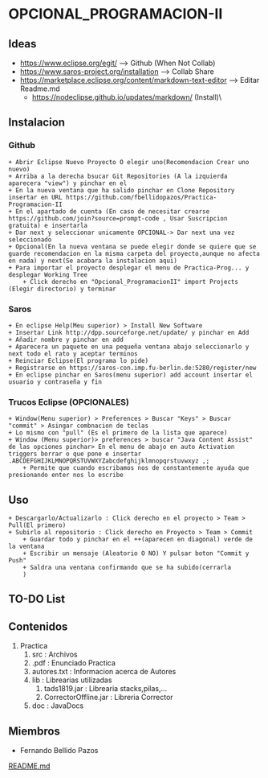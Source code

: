 # OPCIONAL_PROGRAMACION-II
## Ideas
+ https://www.eclipse.org/egit/ --> Github (When Not Collab)
+ https://www.saros-project.org/installation  --> Collab Share
+ https://marketplace.eclipse.org/content/markdown-text-editor --> Editar Readme.md
	+ https://nodeclipse.github.io/updates/markdown/ (Install)\
	
## Instalacion
### Github
	+ Abrir Eclipse Nuevo Proyecto O elegir uno(Recomendacion Crear uno nuevo)
	+ Arriba a la derecha bsucar Git Repositories (A la izquierda aparecera "view") y pinchar en el
	+ En la nueva ventana que ha salido pinchar en Clone Repository insertar en URL https://github.com/fbellidopazos/Practica-Programacion-II
	+ En el apartado de cuenta (En caso de necesitar crearse https://github.com/join?source=prompt-code , Usar Suscripcion gratuita) e insertarla 
	+ Dar next y seleccionar unicamente OPCIONAL-> Dar next una vez seleccionado
	+ Opcional(En la nueva ventana se puede elegir donde se quiere que se guarde recomendacion en la misma carpeta del proyecto,aunque no afecta en nada) y next(Se acabara la instalacion aqui)
	+ Para importar el proyecto desplegar el menu de Practica-Prog... y desplegar Working Tree
		+ Click derecho en "Opcional_ProgramacionII" import Projects (Elegir directorio) y terminar 
### Saros
	+ En eclipse Help(Meu superior) > Install New Software
	+ Insertar Link http://dpp.sourceforge.net/update/ y pinchar en Add 
	+ Añadir nombre y pinchar en add 
	+ Aparecera un paquete en una pequeña ventana abajo seleccionarlo y next todo el rato y aceptar terminos
	+ Reinciar Eclipse(El programa lo pide)
	+ Registrarse en https://saros-con.imp.fu-berlin.de:5280/register/new
	+ En eclipse pinchar en Saros(menu superior) add account insertar el usuario y contraseña y fin
### Trucos Eclipse (OPCIONALES)
	+ Window(Menu superior) > Preferences > Buscar "Keys" > Buscar "commit" > Asingar combnacion de teclas
	+ Lo mismo con "pull" (Es el primero de la lista que aparece)
	+ Window (Menu superior)> preferences > buscar "Java Content Assist" de las opciones pinchar> En el menu de abajo en auto Activation triggers borrar o que pone e insertar .ABCDEFGHIJKLMNOPQRSTUVWXYZabcdefghijklmnopqrstuvwxyz ,; 
		+ Permite que cuando escribamos nos de constantemente ayuda que presionando enter nos lo escribe 
	
## Uso
	+ Descargarlo/Actualizarlo : Click derecho en el proyecto > Team > Pull(El primero)
	+ Subirlo al repositorio : Click derecho en Proyecto > Team > Commit 
		+ Guardar todo y pinchar en el ++(aparecen en diagonal) verde de la ventana 
		+ Escribir un mensaje (Aleatorio O NO) Y pulsar boton "Commit y Push" 
		+ Saldra una ventana confirmando que se ha subido(cerrarla
		) 
		
	

## TO-DO List


## Contenidos
1. Practica
   1. src : Archivos 
   1. .pdf : Enunciado Practica
   1. autores.txt : Informacion acerca de Autores
   1. lib : Librearias utilizadas
      1. tads1819.jar : Librearia stacks,pilas,...
      1. CorrectorOffline.jar : Libreria Corrector
   1. doc : JavaDocs

## Miembros

* Fernando Bellido Pazos


[README.md](https://github.com/adam-p/markdown-here/wiki/Markdown-Cheatsheet) 
